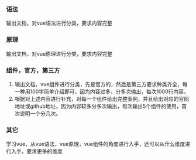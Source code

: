 ### 语法
输出文档，对vue语法进行分类，要求内容完整
### 原理
输出文档，对vue原理进行分类，要求内容完整
### 组件，官方，第三方
1. 输出文档，vue组件进行分类，先是官方的，然后是第三方要求种类齐全，每一种用100字简单介绍即可，因为内容过多，分多次输出，每次1000行内容。
2. 根据对上述内容进行补充，对每一个组件给出完整案例，并且给出对应的官网地址或github地址，因为内容较多分多次输出，每次输出5个组件的使用，首次说明一个分几次。
### 其它
学习vue，从vue语法，vue原理，vue组件的角度进行入手，还可以从什么维度进行入手，要求更多的维度

